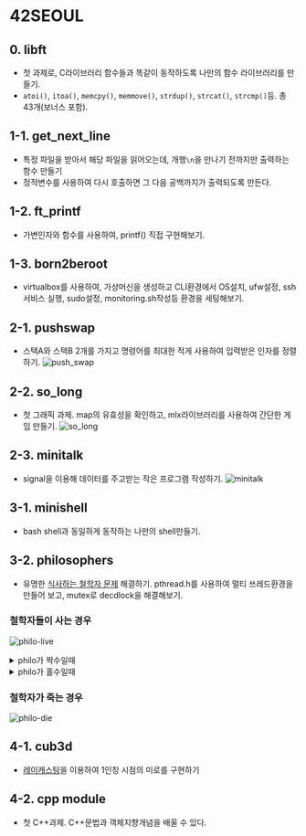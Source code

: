 # 42SEOUL

## 0. libft
- 첫 과제로, C라이브러리 함수들과 똑같이 동작하도록 나만의 함수 라이브러리를 만들기.
- `atoi()`, `itoa()`, `memcpy()`, `memmove()`, `strdup()`, `strcat()`, `strcmp()`등. 총 43개(보너스 포함).

## 1-1. get_next_line
- 특정 파일을 받아서 해당 파일을 읽어오는데, 개행`\n`을 만나기 전까지만 출력하는 함수 만들기
- 정적변수를 사용하여 다시 호출하면 그 다음 공백까지가 출력되도록 만든다.

## 1-2. ft_printf
- 가변인자와 함수를 사용하여, printf() 직접 구현해보기.

## 1-3. born2beroot
- virtualbox를 사용하여, 가상머신을 생성하고 CLI환경에서 OS설치, ufw설정, ssh서비스 실행, sudo설정, monitoring.sh작성등 환경을 세팅해보기.

## 2-1. pushswap
- 스택A와 스택B 2개를 가지고 명령어를 최대한 적게 사용하여 입력받은 인자를 정렬하기.
![push_swap](https://github.com/user-attachments/assets/b31c0e4b-2a84-4317-8dee-4386bdc0ca6b)

## 2-2. so_long
- 첫 그래픽 과제. map의 유효성을 확인하고, mlx라이브러리를 사용하여 간단한 게임 만들기.
![so_long](https://github.com/user-attachments/assets/4b6a0f31-d3bf-4587-a13a-5c1768037173)

## 2-3. minitalk
- signal을 이용해 데이터를 주고받는 작은 프로그램 작성하기.
![minitalk](https://github.com/user-attachments/assets/af38c310-11e9-4362-bda6-c3594000a928)

## 3-1. minishell
- bash shell과 동일하게 동작하는 나만의 shell만들기.

## 3-2. philosophers
- 유명한 [식사하는 철학자 문제](https://namu.wiki/w/%EC%8B%9D%EC%82%AC%ED%95%98%EB%8A%94%20%EC%B2%A0%ED%95%99%EC%9E%90%20%EB%AC%B8%EC%A0%9C) 해결하기. pthread.h를 사용하여 멀티 쓰레드환경을 만들어 보고, mutex로 decdlock을 해결해보기.

### 철학자들이 사는 경우
![philo-live](https://github.com/user-attachments/assets/b34a0ed5-f617-4701-b404-1a9b7aa800f4)
<details>
<summary>philo가 짝수일때</summary>
<div>
<img src="https://github.com/user-attachments/assets/245325da-2f11-4ad6-ac83-36619de588a6" alt="philo 짝수">
</div>
</details>
<details>
<summary>philo가 홀수일때</summary>
<div>
<img src="https://github.com/user-attachments/assets/e3c0b055-ebd3-42e8-aa28-87b56260eb93" alt="philo 홀수">
</div>
</details>

### 철학자가 죽는 경우
![philo-die](https://github.com/user-attachments/assets/17a8cd98-a3bd-4eb4-b990-9ba597484b5b)

## 4-1. cub3d
- [레이캐스팅](https://lodev.org/cgtutor/raycasting.html)을 이용하여 1인칭 시점의 미로를 구현하기

## 4-2. cpp module
- 첫 C++과제. C++문법과 객체지향개념을 배울 수 있다.
